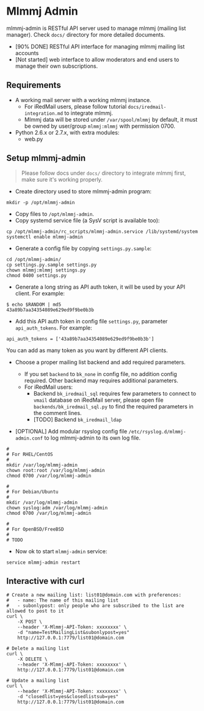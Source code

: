 # Mlmmj Admin

mlmmj-admin is RESTful API server used to manage mlmmj (mailing list manager).
Check `docs/` directory for more detailed documents.

* [90% DONE] RESTful API interface for managing mlmmj mailing list accounts
* [Not started] web interface to allow moderators and end users to manage
  their own subscriptions.

## Requirements

* A working mail server with a working mlmmj instance.
    * For iRedMail users, please follow tutorial `docs/iredmail-integration.md`
      to integrate mlmmj.
    * Mlmmj data will be stored under `/var/spool/mlmmj` by default, it must
      be owned by user/group `mlmmj:mlmmj` with permission 0700.
* Python 2.6.x or 2.7.x, with extra modules:
    * web.py

## Setup mlmmj-admin

> Please follow docs under `docs/` directory to integrate mlmmj first, make
> sure it's working properly.

* Create directory used to store mlmmj-admin program:

```
mkdir -p /opt/mlmmj-admin
```

* Copy files to `/opt/mlmmj-admin`.
* Copy systemd service file (a SysV script is available too):

```
cp /opt/mlmmj-admin/rc_scripts/mlmmj-admin.service /lib/systemd/system
systemctl enable mlmmj-admin
```

* Generate a config file by copying `settings.py.sample`:

```
cd /opt/mlmmj-admin/
cp settings.py.sample settings.py
chown mlmmj:mlmmj settings.py
chmod 0400 settings.py
```

* Generate a long string as API auth token, it will be used by your API client.
  For example:

```
$ echo $RANDOM | md5
43a89b7aa34354089e629ed9f9be0b3b
```

* Add this API auth token in config file `settings.py`, parameter `api_auth_tokens`. For example:

```
api_auth_tokens = ['43a89b7aa34354089e629ed9f9be0b3b']
```

You can add as many token as you want by different API clients.

* Choose a proper mailing list backend and add required parameters.

    * If you set `backend` to `bk_none` in config file, no addition
      config required. Other backend may requires additional parameters.
    * For iRedMail users:
        - Backend `bk_iredmail_sql` requires few parameters to connect to
          `vmail` database on iRedMail server, please open file
          `backends/bk_iredmail_sql.py` to find the required parameters in
          the comment lines.
        - [TODO] Backend `bk_iredmail_ldap`

* [OPTIONAL] Add modular rsyslog config file `/etc/rsyslog.d/mlmmj-admin.conf`
  to log mlmmj-admin to its own log file.

```
#
# For RHEL/CentOS
#
mkdir /var/log/mlmmj-admin
chown root:root /var/log/mlmmj-admin
chmod 0700 /var/log/mlmmj-admin

#
# For Debian/Ubuntu
#
mkdir /var/log/mlmmj-admin
chown syslog:adm /var/log/mlmmj-admin
chmod 0700 /var/log/mlmmj-admin

#
# For OpenBSD/FreeBSD
#
# TODO
```

* Now ok to start `mlmmj-admin` service:

```
service mlmmj-admin restart
```

## Interactive with curl

```
# Create a new mailing list: list01@domain.com with preferences:
#   - name: The name of this mailing list
#   - subonlypost: only people who are subscribed to the list are allowed to post to it
curl \
    -X POST \
    --header 'X-Mlmmj-API-Token: xxxxxxxx' \
    -d "name=TestMailingList&subonlypost=yes"
    http://127.0.0.1:7779/list01@domain.com

# Delete a mailing list
curl \
    -X DELETE \
    --header 'X-Mlmmj-API-Token: xxxxxxxx' \
    http://127.0.0.1:7779/list01@domain.com

# Update a mailing list
curl \
    --header 'X-Mlmmj-API-Token: xxxxxxxx' \
    -d "closedlist=yes&closedlistsub=yes"
    http://127.0.0.1:7779/list01@domain.com
```
